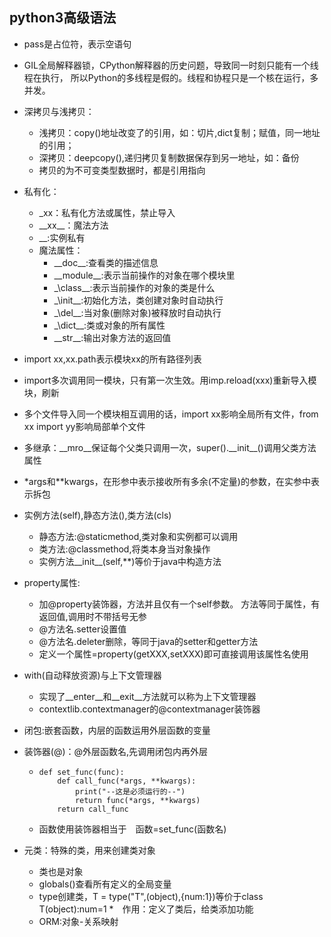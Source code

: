 ## python3高级语法
* pass是占位符，表示空语句
* GIL全局解释器锁，CPython解释器的历史问题，导致同一时刻只能有一个线程在执行，
    所以Python的多线程是假的。线程和协程只是一个核在运行，多并发。
* 深拷贝与浅拷贝：
    * 浅拷贝：copy()地址改变了的引用，如：切片,dict复制；赋值，同一地址的引用；
    * 深拷贝：deepcopy(),递归拷贝复制数据保存到另一地址，如：备份
    * 拷贝的为不可变类型数据时，都是引用指向
* 私有化：
    * \_xx：私有化方法或属性，禁止导入
    * \_\_xx\_\_：魔法方法
    * \_\_:实例私有
    * 魔法属性：
        * \_\_doc__:查看类的描述信息
        * \_\_module__:表示当前操作的对象在哪个模块里
        * \_\class__:表示当前操作的对象的类是什么
        * \_\init__:初始化方法，类创建对象时自动执行
        * \_\del__:当对象(删除对象)被释放时自动执行
        * \_\dict__:类或对象的所有属性
        * \_\_str__:输出对象方法的返回值
* import xx,xx.path表示模块xx的所有路径列表
* import多次调用同一模块，只有第一次生效。用imp.reload(xxx)重新导入模块，刷新
* 多个文件导入同一个模块相互调用的话，import xx影响全局所有文件，from xx import yy影响局部单个文件
* 多继承：\_\_mro__保证每个父类只调用一次，super().\_\_init__()调用父类方法属性
* \*args和\**kwargs，在形参中表示接收所有多余(不定量)的参数，在实参中表示拆包
* 实例方法(self),静态方法(),类方法(cls)
    * 静态方法:@staticmethod,类对象和实例都可以调用
    * 类方法:@classmethod,将类本身当对象操作
    * 实例方法\_\_init__(self,**)等价于java中构造方法
* property属性:
    * 加@property装饰器，方法并且仅有一个self参数。
    方法等同于属性，有返回值,调用时不带括号无参
    * @方法名.setter设置值
    * @方法名.deleter删除，等同于java的setter和getter方法
    * 定义一个属性=property(getXXX,setXXX)即可直接调用该属性名使用
* with(自动释放资源)与上下文管理器
    * 实现了\_\_enter__和__exit__方法就可以称为上下文管理器
    * contextlib.contextmanager的@contextmanager装饰器
* 闭包:嵌套函数，内层的函数运用外层函数的变量
* 装饰器(@)：@外层函数名,先调用闭包内再外层
    *     def set_func(func):
              def call_func(*args, **kwargs):
                  print("--这是必须运行的--")
                  return func(*args, **kwargs)
              return call_func
    * 函数使用装饰器相当于　函数=set_func(函数名)
    
* 元类：特殊的类，用来创建类对象
    * 类也是对象
    * globals()查看所有定义的全局变量
    * type创建类，T = type("T",(object),{num:1})等价于class T(object):num=1
    *　作用：定义了类后，给类添加功能
    * ORM:对象-关系映射


